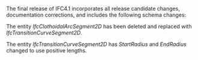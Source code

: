 ﻿The final release of IFC4.1 incorporates all release candidate changes, documentation corrections, and includes the following schema changes:

The entity _IfcClothoidalArcSegment2D_ has been deleted and replaced with _IfcTransitionCurveSegment2D_.

The entity _IfcTransitionCurveSegment2D_ has _StartRadius_ and _EndRadius_ changed to use positive lengths.
